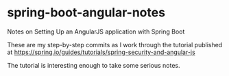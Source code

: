 # spring-boot-angular-notes

Notes on Setting Up an AngularJS application with Spring Boot

These are my step-by-step commits as I work through the tutorial published at https://spring.io/guides/tutorials/spring-security-and-angular-js

The tutorial is interesting enough to take some serious notes.
